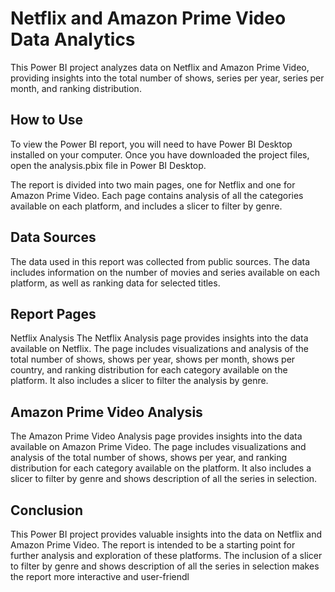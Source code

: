 # Netflix and Amazon Prime Video Data Analytics
This Power BI project analyzes data on Netflix and Amazon Prime Video, providing insights into the total number of shows, series per year, series per month, and ranking distribution.

## How to Use
To view the Power BI report, you will need to have Power BI Desktop installed on your computer. Once you have downloaded the project files, open the analysis.pbix file in Power BI Desktop.

The report is divided into two main pages, one for Netflix and one for Amazon Prime Video. Each page contains analysis of all the categories available on each platform, and includes a slicer to filter by genre.

## Data Sources
The data used in this report was collected from public sources. The data includes information on the number of movies and series available on each platform, as well as ranking data for selected titles.

## Report Pages
Netflix Analysis
The Netflix Analysis page provides insights into the data available on Netflix. The page includes visualizations and analysis of the total number of shows, shows per year, shows per month, shows per country, and ranking distribution for each category available on the platform. It also includes a slicer to filter the analysis  by genre. 

## Amazon Prime Video Analysis
The Amazon Prime Video Analysis page provides insights into the data available on Amazon Prime Video. The page includes visualizations and analysis of the total number of shows, shows per year, and ranking distribution for each category available on the platform. It also includes a slicer to filter by genre and shows description of all the series in selection.

## Conclusion
This Power BI project provides valuable insights into the data on Netflix and Amazon Prime Video. The report is intended to be a starting point for further analysis and exploration of these platforms. The inclusion of a slicer to filter by genre and shows description of all the series in selection makes the report more interactive and user-friendl
